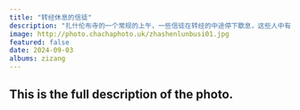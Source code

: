 ```yaml
---
title: "转经休息的信徒"
description: "扎什伦布寺的一个常规的上午，一些信徒在转经的中途停下歇息，这些人中有不少年纪都大了，因为长期的跪拜礼，关节变形僵硬，走起路来可以看到腿脚和腰椎不太方便，这在西藏好像是很常见的现象。"
image: http://photo.chachaphoto.uk/zhashenlunbusi01.jpg
featured: false
date: 2024-09-03
albums: zizang
---
```


## This is the full description of the photo.
